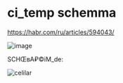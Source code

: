 # ci_temp schemma

https://habr.com/ru/articles/594043/

![image](https://github.com/barionleg/jabillar/assets/102619282/e525505b-48dd-47ad-a725-8be4e3320bac)


SCHŒвA₽©iM_de:

![celilar](https://github.com/barionleg/jabillar/assets/102619282/e0ca4b3d-dc69-4965-8386-52bede38940a)

